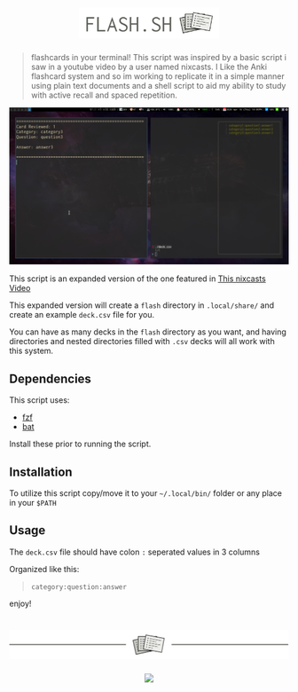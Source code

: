 <h1 align="center">
<img src="/img/flashheader.png" height="50%" width="50%">
</h1>

> flashcards in your terminal! This script was inspired by a basic script i saw in a youtube video by a user named nixcasts. I Like the Anki flashcard system and so im working to replicate it in a simple manner using plain text documents and a shell script to aid my ability to study with active recall and spaced repetition.

![Preview](./img/flash_preview.png)

This script is an expanded version of the one featured in [This nixcasts Video](https://www.youtube.com/watch?v=lX8jqo70r1I)

This expanded version will create a `flash` directory in `.local/share/` and create an example `deck.csv` file for you.

You can have as many decks in the `flash` directory as you want, and having directories and nested directories filled with `.csv` decks will all work with this system.

## Dependencies

This script uses:

- [fzf](https://github.com/junegunn/fzf)
- [bat](https://github.com/sharkdp/bat)

Install these prior to running the script.

## Installation

To utilize this script copy/move it to your `~/.local/bin/` folder or any place in your `$PATH`

## Usage

The `deck.csv` file should have colon `:` seperated values in 3 columns

Organized like this:

> `category:question:answer`

enjoy!

<h1 align="center">
<img src="/img/flashfooter.png">
</h1>

<p align="center"><a href="https://github.com/tallguyjenks/flash.sh/blob/master/LICENSE"><img src="https://img.shields.io/static/v1.svg?style=flat-square&label=License&message=MIT&logoColor=eceff4&logo=github&colorA=black&colorB=green"/></a></p>
